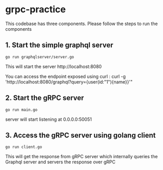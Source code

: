 # grpc-practice

This codebase has three components. Please follow the steps to run the components

## 1. Start the simple graphql server
 ```go run graphqlserver/server.go```

 This will start the server http://localhost:8080

 You can access the endpoint exposed using curl : curl -g 'http://localhost:8080/graphql?query={user(id:\"1\"){name}}'"

## 2. Start the gRPC server

   ```go run main.go```

   server will start listening at 0.0.0.0:50051
## 3. Access the gRPC server using golang client

   ```go run client.go```

   This will get the response from gRPC server which internally queries the Graphql server and servers the response over gRPC
